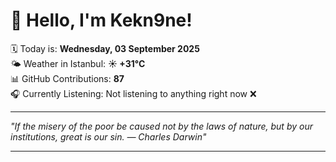 # 👋 Hello, I'm Kekn9ne!

🗓️ Today is: **Wednesday, 03 September 2025**  
🌤️ Weather in Istanbul: **☀️   +31°C**  
📊 GitHub Contributions: **87**  
🎧 Currently Listening: Not listening to anything right now ❌

---

_"If the misery of the poor be caused not by the laws of nature, but by our institutions, great is our sin. — *Charles Darwin*"_

---
